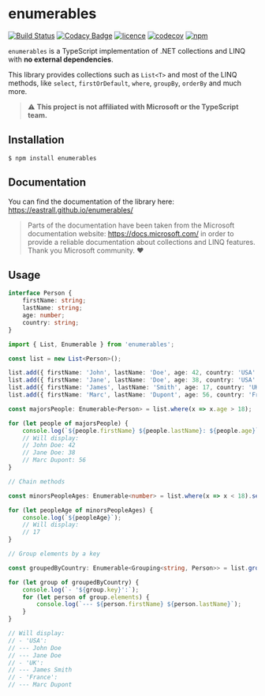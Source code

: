# enumerables

[![Build Status](https://travis-ci.org/Eastrall/enumerables.svg?branch=master)](https://travis-ci.org/Eastrall/enumerables)
[![Codacy Badge](https://api.codacy.com/project/badge/Grade/da86db9f744e43028b549428c4ebedf3)](https://www.codacy.com/app/Eastrall/enumerables?utm_source=github.com&amp;utm_medium=referral&amp;utm_content=Eastrall/enumerables&amp;utm_campaign=Badge_Grade)
[![licence](https://img.shields.io/badge/licence-MIT-blue)](https://github.com/Eastrall/enumerables/blob/master/LICENSE)
[![codecov](https://codecov.io/gh/Eastrall/enumerables/branch/master/graph/badge.svg)](https://codecov.io/gh/Eastrall/enumerables)
[![npm](https://img.shields.io/npm/v/enumerables)](https://www.npmjs.com/package/enumerables)

`enumerables` is a TypeScript implementation of .NET collections and LINQ with **no external dependencies**.

This library provides collections such as `List<T>` and most of the LINQ methods, like `select`, `firstOrDefault`, `where`, `groupBy`, `orderBy` and much more.

> :warning: **This project is not affiliated with Microsoft or the TypeScript team.**

## Installation

```
$ npm install enumerables
```

## Documentation

You can find the documentation of the library here: https://eastrall.github.io/enumerables/

> Parts of the documentation have been taken from the Microsoft documentation website: https://docs.microsoft.com/ in order to provide a reliable documentation about collections and LINQ features. Thank you Microsoft community. :heart:

## Usage

```ts
interface Person {
    firstName: string;
    lastName: string;
    age: number;
    country: string;
}

import { List, Enumerable } from 'enumerables';

const list = new List<Person>();

list.add({ firstName: 'John', lastName: 'Doe', age: 42, country: 'USA' });
list.add({ firstName: 'Jane', lastName: 'Doe', age: 38, country: 'USA' });
list.add({ firstName: 'James', lastName: 'Smith', age: 17, country: 'UK' });
list.add({ firstName: 'Marc', lastName: 'Dupont', age: 56, country: 'France' });

const majorsPeople: Enumerable<Person> = list.where(x => x.age > 18);

for (let people of majorsPeople) {
    console.log(`${people.firstName} ${people.lastName}: ${people.age}`);
    // Will display:
    // John Doe: 42
    // Jane Doe: 38
    // Marc Dupont: 56
}

// Chain methods

const minorsPeopleAges: Enumerable<number> = list.where(x => x < 18).select(x => x.age);

for (let peopleAge of minorsPeopleAges) {
    console.log(`${peopleAge}`); 
    // Will display: 
    // 17
}

// Group elements by a key

const groupedByCountry: Enumerable<Grouping<string, Person>> = list.groupBy(x => x.country);

for (let group of groupedByCountry) {
    console.log(`- '${group.key}':`);
    for (let person of group.elements) {
        console.log(`--- ${person.firstName} ${person.lastName}`);
    }
}

// Will display:
// - 'USA':
// --- John Doe
// --- Jane Doe
// - 'UK':
// --- James Smith
// - 'France':
// --- Marc Dupont

```
